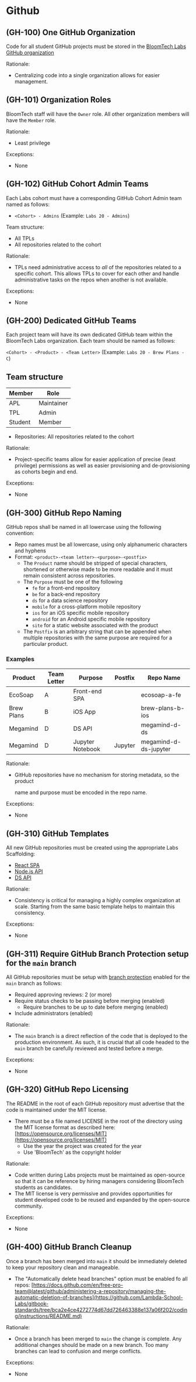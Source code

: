 # Github

## (GH-100) One GitHub Organization

Code for all student GitHub projects must be stored in the [BloomTech Labs GitHub organization](https://github.com/bloomtech-labs)

Rationale:

* Centralizing code into a single organization allows for easier management.

## (GH-101) Organization Roles

BloomTech staff will have the `Owner` role. All other organization members will have the `Member` role.

Rationale:

* Least privilege

Exceptions:

* None

## (GH-102) GitHub Cohort Admin Teams

Each Labs cohort must have a corresponding GitHub Cohort Admin team named as follows:

* `<Cohort> - Admins` (Example: `Labs 20 - Admins`)

Team structure:

* All TPLs
* All repositories related to the cohort

Rationale:

* TPLs need administrative access to _all_ of the repositories related to a specific cohort. This allows TPLs to cover for each other and handle administrative tasks on the repos when another is not available.

Exceptions:

* None

## (GH-200) Dedicated GitHub Teams

Each project team will have its own dedicated GitHub team within the BloomTech Labs organization. Each team should be named as follows:

`<Cohort> - <Product> - <Team Letter>` (Example: `Labs 20 - Brew Plans - C`)

## Team structure

| Member  | Role       |
| ------- | ---------- |
| APL     | Maintainer |
| TPL     | Admin      |
| Student | Member     |

* Repositories: All repositories related to the cohort

Rationale:

* Project-specific teams allow for easier application of precise (least privilege) permissions as well as easier provisioning and de-provisioning as cohorts begin and end.

Exceptions:

* None

## (GH-300) GitHub Repo Naming

GitHub repos shall be named in all lowercase using the following convention:

* Repo names must be all lowercase, using only alphanumeric characters and hyphens
* Format: `<product>-<team letter>-<purpose>-<postfix>`
  * The `Product` name should be stripped of special characters, shortened or otherwise made to be more readable and it must remain consistent across repositories.
  * The `Purpose` must be one of the following
    * `fe` for a front-end repository
    * `be` for a back-end repository
    * `ds` for a data science repository
    * `mobile` for a cross-platform mobile repository
    * `ios` for an iOS specific mobile repository
    * `android` for an Android specific mobile repository
    * `site` for a static website associated with the product
  * The `Postfix` is an arbitrary string that can be appended when multiple repositories with the same purpose are required for a particular product.

### Examples

| Product    | Team Letter | Purpose          | Postfix | Repo Name             |
| ---------- | ----------- | ---------------- | ------- | --------------------- |
| EcoSoap    | A           | Front-end SPA    |         | ecosoap-a-fe          |
| Brew Plans | B           | iOS App          |         | brew-plans-b-ios      |
| Megamind   | D           | DS API           |         | megamind-d-ds         |
| Megamind   | D           | Jupyter Notebook | Jupyter | megamind-d-ds-jupyter |

Rationale:

*   GitHub repositories have no mechanism for storing metadata, so the product

    name and purpose must be encoded in the repo name.

Exceptions:

* None

## (GH-310) GitHub Templates

All new GitHub repositories must be created using the appropriate Labs Scaffolding:

* [React SPA](https://docs.labs.lambdaschool.com/labs-spa-starter/)
* [Node.js API](https://docs.labs.lambdaschool.com/api/)
* [DS API](https://docs.labs.lambdaschool.com/data-science/)

Rationale:

* Consistency is critical for managing a highly complex organization at scale. Starting from the same basic template helps to maintain this consistency.

Exceptions:

* None

## (GH-311) Require GitHub Branch Protection setup for the `main` branch

All GitHub repositories must be setup with [branch protection](https://help.github.com/en/github/administering-a-repository/about-protected-branches) enabled for the `main` branch as follows:

* Required approving reviews: 2 (or more)
* Require status checks to be passing before merging (enabled)
  * Require branches to be up to date before merging (enabled)
* Include administrators (enabled)

Rationale:

* The `main` branch is a direct reflection of the code that is deployed to the production environment. As such, it is crucial that all code headed to the `main` branch be carefully reviewed and tested before a merge.

Exceptions:

* None

## (GH-320) GitHub Repo Licensing

The README in the root of each GitHub repository must advertise that the code is maintained under the MIT license.

* There must be a file named LICENSE in the root of the directory using the MIT license format as described here: [https://opensource.org/licenses/MIT](https://opensource.org/licenses/MIT)
  * Use the year the project was created for the year
  * Use 'BloomTech' as the copyright holder

Rationale:

* Code written during Labs projects must be maintained as open-source so that it can be reference by hiring managers considering BloomTech students as candidates.
* The MIT license is very permissive and provides opportunities for student developed code to be reused and expanded by the open-source community.

Exceptions:

* None

## (GH-400) GitHub Branch Cleanup

Once a branch has been merged into `main` it should be immediately deleted to keep your repository clean and manageable.

* The "Automatically delete head branches" option must be enabled fo all repos: [https://docs.github.com/en/free-pro-team@latest/github/administering-a-repository/managing-the-automatic-deletion-of-branches](https://github.com/Lambda-School-Labs/gitbook-standards/tree/bca2e4ce4272774d67dd726463388e137a06f202/coding/instructions/README.md)

Rationale:

* Once a branch has been merged to `main` the change is complete. Any additional changes should be made on a new branch. Too many branches can lead to confusion and merge conflicts.

Exceptions:

* None
